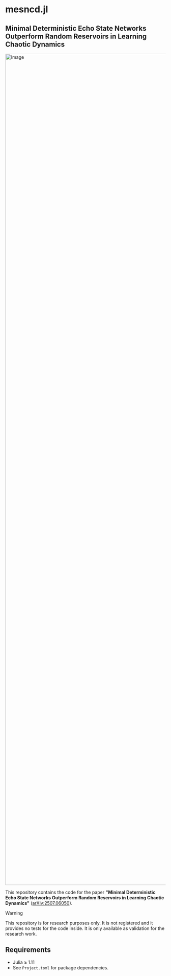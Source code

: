 # mesncd.jl
## Minimal Deterministic Echo State Networks Outperform Random Reservoirs in Learning Chaotic Dynamics

<img width="3800" height="2600" alt="Image" src="https://github.com/user-attachments/assets/daf66108-3968-4a2e-8574-9e14242c8e08" />

This repository contains the code for the paper
**"Minimal Deterministic Echo State Networks Outperform Random Reservoirs in Learning Chaotic Dynamics"**
([arXiv:2507.06050](https://arxiv.org/abs/2507.06050)).

> [!WARNING]
> This repository is for research purposes only.
> It is not registered and it provides no tests for the code inside.
> It is only available as validation for the research work.

## Requirements

- Julia ≥ 1.11
- See `Project.toml` for package dependencies.
